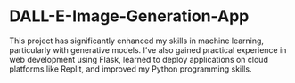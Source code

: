 # DALL-E-Image-Generation-App
This project has significantly enhanced my skills in machine learning, particularly with generative models. I’ve also gained practical experience in web development using Flask, learned to deploy applications on cloud platforms like Replit, and improved my Python programming skills.
